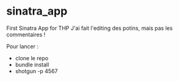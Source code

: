 # sinatra_app
First Sinatra App for THP
J'ai fait l'editing des potins, mais pas les commentaires !

Pour lancer : 
- clone le repo
- bundle install
- shotgun -p 4567